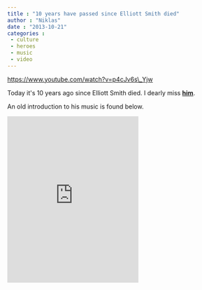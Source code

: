 ```yaml
---
title : "10 years have passed since Elliott Smith died"
author : "Niklas"
date : "2013-10-21"
categories : 
 - culture
 - heroes
 - music
 - video
---
```


https://www.youtube.com/watch?v=p4cJv6s\_Yjw

Today it's 10 years ago since Elliott Smith died. I dearly miss **[him](http://en.wikipedia.org/wiki/Elliott_Smith)**.

An old introduction to his music is found below.

<iframe src="https://embed.spotify.com/?uri=spotify:user:pivic:playlist:6v4R4msVIwQkBpjIhBWHJw" width="300" height="380" frameborder="0" allowtransparency="true"></iframe>
